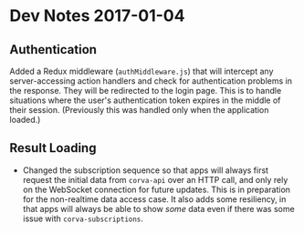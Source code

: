 # Dev Notes 2017-01-04

## Authentication

Added a Redux middleware (`authMiddleware.js`) that will intercept any server-accessing action handlers and check for authentication problems in the response. They will be redirected to the login page. This is to handle situations where the user's authentication token expires in the middle of their session. (Previously this was handled only when the application loaded.)

## Result Loading

* Changed the subscription sequence so that apps will always first request the initial data from `corva-api` over an HTTP call, and only rely on the WebSocket connection for future updates. This is in preparation for the non-realtime data access case. It also adds some resiliency, in that apps will always be able to show *some* data even if there was some issue with `corva-subscriptions`.
